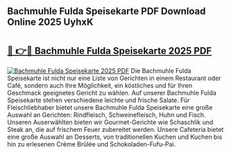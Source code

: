 ## Bachmuhle Fulda Speisekarte PDF Download Online 2025 UyhxK

# <h2><a href="http://gc971ks.nevu.top/?p=Bachmuhle+Fulda+Speisekarte">🔗 👉🔴 Bachmuhle Fulda Speisekarte 2025 PDF</a></h2>

[![Bachmuhle Fulda Speisekarte 2025 PDF](https://i.imgur.com/dBaPXMq.png)](http://gc971ks.nevu.top/?p=Bachmuhle+Fulda+Speisekarte)
Die Bachmuhle Fulda Speisekarte ist nicht nur eine Liste von Gerichten in einem Restaurant oder Café, sondern auch Ihre Möglichkeit, ein köstliches und für Ihren Geschmack geeignetes Gericht zu wählen. Auf unserer Bachmuhle Fulda Speisekarte stehen verschiedene leichte und frische Salate. Für Fleischliebhaber bietet unsere Bachmuhle Fulda Speisekarte eine große Auswahl an Gerichten: Rindfleisch, Schweinefleisch, Huhn und Fisch. Unseren Auserwählten bieten wir Gourmet-Gerichte wie Schaschlik und Steak an, die auf frischem Feuer zubereitet werden. Unsere Cafeteria bietet eine große Auswahl an Desserts, von traditionellen Kuchen und Kuchen bis hin zu erlesenen Crème Brûlée und Schokoladen-Fufu-Pai.
